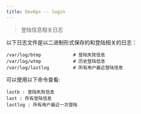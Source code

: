 ```yaml
---
title: DevOps -- login
---
```


> 登陆信息相关日志


以下日志文件是以二进制形式保存的和登陆相关的日志：
```
/var/log/btmp            # 登陆失败信息
/var/log/wtmp            # 历史登陆信息
/var/log/lastlog         # 所有用户最近登陆信息
```

可以使用以下命令查看:
```
lastb : 登陆失败信息
last : 所有登陆信息
lastlog : 所有用户最近一次登陆
```

